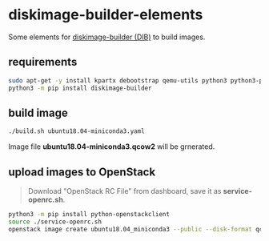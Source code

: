 # diskimage-builder-elements

Some elements for [diskimage-builder (DIB)](https://docs.openstack.org/diskimage-builder/latest/) to build images.

## requirements

```sh
sudo apt-get -y install kpartx debootstrap qemu-utils python3 python3-pip
python3 -m pip install diskimage-builder
```

## build image

```sh
./build.sh ubuntu18.04-miniconda3.yaml
```

Image file **ubuntu18.04-miniconda3.qcow2** will be grnerated.

## upload images to OpenStack

> Download "OpenStack RC File" from dashboard, save it as **service-openrc.sh**.

```sh
python3 -m pip install python-openstackclient
source ./service-openrc.sh
openstack image create ubuntu18.04_miniconda3 --public --disk-format qcow2 --container-format bare --file ubuntu18.04-miniconda3.qcow2
```
